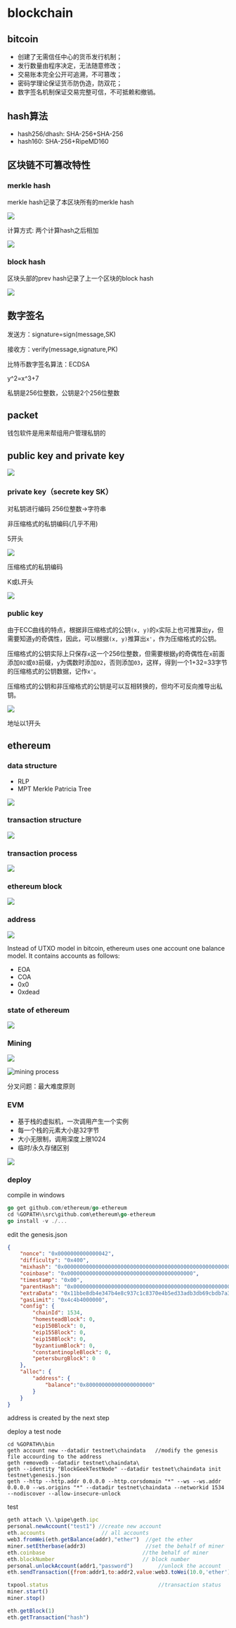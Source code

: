 # blockchain

## bitcoin

- 创建了无需信任中心的货币发行机制；
- 发行数量由程序决定，无法随意修改；
- 交易账本完全公开可追溯，不可篡改；
- 密码学理论保证货币防伪造，防双花；
- 数字签名机制保证交易完整可信，不可抵赖和撤销。

## hash算法

+ hash256/dhash: SHA-256+SHA-256
+ hash160: SHA-256+RipeMD160

## 区块链不可篡改特性

### merkle hash

merkle hash记录了本区块所有的merkle hash

![](img/merklehash.png)

计算方式: 两个计算hash之后相加

![](img/merkle.png)

### block hash

区块头部的prev hash记录了上一个区块的block hash

![](img/blockhash.png)

## 数字签名

发送方：signature=sign(message,SK)

接收方：verify(message,signature,PK)

比特币数字签名算法：ECDSA

y^2=x^3+7

私钥是256位整数，公钥是2个256位整数

## packet

钱包软件是用来帮组用户管理私钥的

## public key and private key

![](img/keys.jpg)

### private key（secrete key SK）

对私钥进行编码   256位整数->字符串

非压缩格式的私钥编码(几乎不用)

5开头

![](img/skcompress.png)

压缩格式的私钥编码

K或L开头

![](img/skuncompress.png)

### public key

由于ECC曲线的特点，根据非压缩格式的公钥`(x, y)`的`x`实际上也可推算出`y`，但需要知道`y`的奇偶性，因此，可以根据`(x, y)`推算出`x'`，作为压缩格式的公钥。

压缩格式的公钥实际上只保存`x`这一个256位整数，但需要根据`y`的奇偶性在`x`前面添加`02`或`03`前缀，`y`为偶数时添加`02`，否则添加`03`，这样，得到一个1+32=33字节的压缩格式的公钥数据，记作`x'`。

压缩格式的公钥和非压缩格式的公钥是可以互相转换的，但均不可反向推导出私钥。

![](img/address.png)

地址以1开头

## ethereum

### data structure

+ RLP
+ MPT Merkle Patricia Tree

![](img/MPT.png)

### transaction structure

![](img/tx.png)

### transaction process

![](img/txprocess.png)

### ethereum block

![](img/block.png)

### address

![](img/EIP55.png)



Instead of UTXO model in bitcoin, ethereum uses one account one balance model. It contains accounts as follows:

+ EOA 
+ COA
+ 0x0
+ 0xdead

### state of ethereum

![](img/state.png)

### Mining

![](img/DAG.png)

![mining process](img/ethash.png)

分叉问题：最大难度原则

### EVM

+ 基于栈的虚拟机，一次调用产生一个实例
+ 每一个栈的元素大小是32字节
+ 大小无限制，调用深度上限1024
+ 临时/永久存储区别

![](img/statetransactioncycle.png)

### deploy

compile in windows
```go
go get github.com/ethereum/go-ethereum
cd %GOPATH%\src\github.com\ethereum\go-ethereum
go install -v ./...
```
edit the genesis.json
```json
{
    "nonce": "0x0000000000000042",
    "difficulty": "0x400",
    "mixhash": "0x0000000000000000000000000000000000000000000000000000000000000000",
    "coinbase": "0x0000000000000000000000000000000000000000",
    "timestamp": "0x00",
    "parentHash": "0x0000000000000000000000000000000000000000000000000000000000000000",
    "extraData": "0x11bbe8db4e347b4e8c937c1c8370e4b5ed33adb3db69cbdb7a38e1e50b1b82fa",
    "gasLimit": "0x4c4b4000000",
    "config": {
        "chainId": 1534,
        "homesteadBlock": 0,
        "eip150Block": 0,
        "eip155Block": 0,
        "eip158Block": 0,
        "byzantiumBlock": 0,
        "constantinopleBlock": 0,
        "petersburgBlock": 0
    },
    "alloc": {
		"address": {
            "balance":"0x800000000000000000000"
        }
	}
}
```
address is created by the next step

deploy a test node
```shell
cd %GOPATH%\bin
geth account new --datadir testnet\chaindata   //modify the genesis file accourding to the address
geth removedb --datadir testnet\chaindata\
geth --identity "BlockGeekTestNode" --datadir testnet\chaindata init testnet\genesis.json
geth --http --http.addr 0.0.0.0 --http.corsdomain "*" --ws --ws.addr 0.0.0.0 --ws.origins "*" --datadir testnet\chaindata --networkid 1534 --nodiscover --allow-insecure-unlock
```

test
```javascript
geth attach \\.\pipe\geth.ipc
personal.newAccount("test1") //create new account
eth.accounts                  // all accounts
web3.fromWei(eth.getBalance(addr),"ether")  //get the ether
miner.setEtherbase(addr3)                   //set the behalf of miner
eth.coinbase                               //the behalf of miner
eth.blockNumber                            // block number
personal.unlockAccount(addr1,"password")        //unlock the account 
eth.sendTransaction({from:addr1,to:addr2,value:web3.toWei(10.0,'ether')})   //tx

txpool.status                                   //transaction status
miner.start()
miner.stop() 

eth.getBlock(1)
eth.getTransaction("hash")
```

